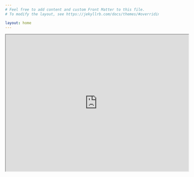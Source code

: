 ```yaml
---
# Feel free to add content and custom Front Matter to this file.
# To modify the layout, see https://jekyllrb.com/docs/themes/#overriding-theme-defaults

layout: home
---
```


<div class="map-responsive">
<iframe src="https://www.google.com/maps/d/embed?mid=1FqcMsRAuV2iPGIX4JF71c2yeLRBzLUus&hl=en&ehbc=2E312F" width="600" height="450"></iframe>
</div>


